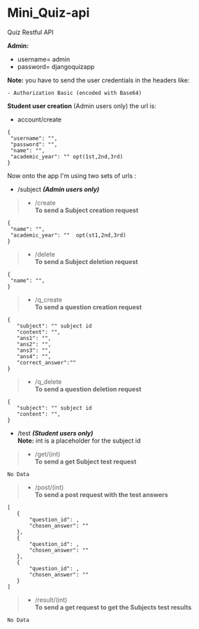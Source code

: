 # Mini_Quiz-api
Quiz Restful API 

  **Admin:** 
  - username= admin 
  - password= djangoquizapp

 **Note:** 
 you have to send the user credentials in the headers like:
 ```
 - Authorization Basic (encoded with Base64)
```
**Student user creation**  (Admin users only) the url is:<br />
- account/create
 ```
 {
  "username": "",
  "password": "",
  "name": "",
  "academic_year": "" opt(1st,2nd,3rd)
}
 ```
 
Now onto the app I'm using two sets of urls :

- /subject  ***(Admin users only)***

 >- /create <br />
  **To send a Subject creation request**
 ```
 {
  "name": "",
  "academic_year": ""  opt(st1,2nd,3rd)
 }
 ```
 >- /delete <br />
  **To send a Subject deletion request**
 ```
 {
  "name": "",
 }
 ```
 >- /q_create <br />
  **To send a question creation request**
 ```
 {
    "subject": "" subject id
    "content": "",
    "ans1": "",
    "ans2": "",
    "ans3": "",
    "ans4": "",
    "correct_answer":""
}
 ```
 >- /q_delete <br />
  **To send a question deletion request**
 ```
 {
    "subject": "" subject id
    "content": "",
}

 ```
 
- /test  ***(Student users only)*** <br />
  **Note:** int is a placeholder for the subject id

>- /get/(int) <br />
  **To send a get Subject test request**
 ```
 No Data
 ```
 >- /post/(int) <br />
  **To send a post request with the test answers**
 ```
 [
    {
        "question_id": ,
        "chosen_answer": ""
    },
    {
        "question_id": ,
        "chosen_answer": ""
    },
    {
        "question_id": ,
        "chosen_answer": ""
    }
]
 ```
 >- /result/(int) <br />
  **To send a get request to get the Subjects test results**
 ```
 No Data
 ```
